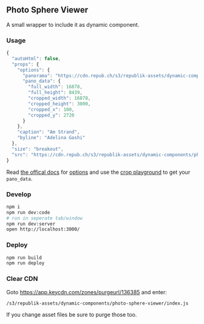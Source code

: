 ## Photo Sphere Viewer

A small wrapper to include it as dynamic component.

### Usage

```js
{
  "autoHtml": false,
  "props": {
    "options": {
      "panorama": "https://cdn.repub.ch/s3/republik-assets/dynamic-components/photo-sphere-viewer/article-strand-vlora/p65.jpg",
      "pano_data": {
        "full_width": 16878,
        "full_height": 8439,
        "cropped_width": 16878,
        "cropped_height": 3000,
        "cropped_x": 100,
        "cropped_y": 2720
      }
    },
    "caption": "Am Strand",
    "byline": "Adelina Gashi"
  },
  "size": "breakout",
  "src": "https://cdn.repub.ch/s3/republik-assets/dynamic-components/photo-sphere-viewer/index.js"
}
```

Read [the offical docs](https://photo-sphere-viewer.js.org) for [options](https://photo-sphere-viewer.js.org/index.html#options) and use the [crop playground](https://photo-sphere-viewer.js.org/crop.html#playground) to get your `pano_data`.

### Develop

```bash
npm i
npm run dev:code
# run in seperate tab/window
npm run dev:server
open http://localhost:3000/
```

### Deploy

```bash
npm run build
npm run deploy
```

### Clear CDN

Goto https://app.keycdn.com/zones/purgeurl/136385 and enter:

```
/s3/republik-assets/dynamic-components/photo-sphere-viewer/index.js
```

If you change asset files be sure to purge those too.
